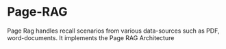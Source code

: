 # Page-RAG
Page Rag handles recall scenarios from various data-sources such as PDF, word-documents. It implements the Page RAG Architecture
